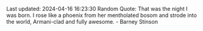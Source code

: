 Last updated: 2024-04-16 16:23:30
Random Quote: That was the night I was born. I rose like a phoenix from her mentholated bosom and strode into the world, Armani-clad and fully awesome. - Barney Stinson